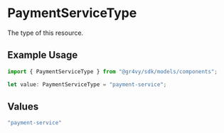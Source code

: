 # PaymentServiceType

The type of this resource.

## Example Usage

```typescript
import { PaymentServiceType } from "@gr4vy/sdk/models/components";

let value: PaymentServiceType = "payment-service";
```

## Values

```typescript
"payment-service"
```